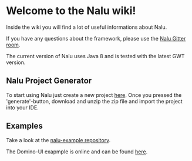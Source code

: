 # Welcome to the Nalu wiki!

Inside the wiki you will find a lot of useful informations about Nalu.

If you have any questions about the framework, please use the [Nalu Gitter room](https://gitter.im/NaluKit42/lobby).

The current version of Nalu uses Java 8 and is tested with the latest GWT version.

## Nalu Project Generator
To start using Nalu just create a new project [here](http://www.mvp4g.org/gwt-boot-starter-nalu/GwtBootStarterNalu.html). Once you pressed the 'generate'-button, download and unzip the zip file and import the project into your IDE.

## Examples
Take a look at the [nalu-example repository](https://github.com/nalukit/nalu-examples).

The Domino-UI exapmple is online and can be found [here](http://www.mvp4g.org/NaluDominoSimpleApplication-1.0.0/index.html#search).


